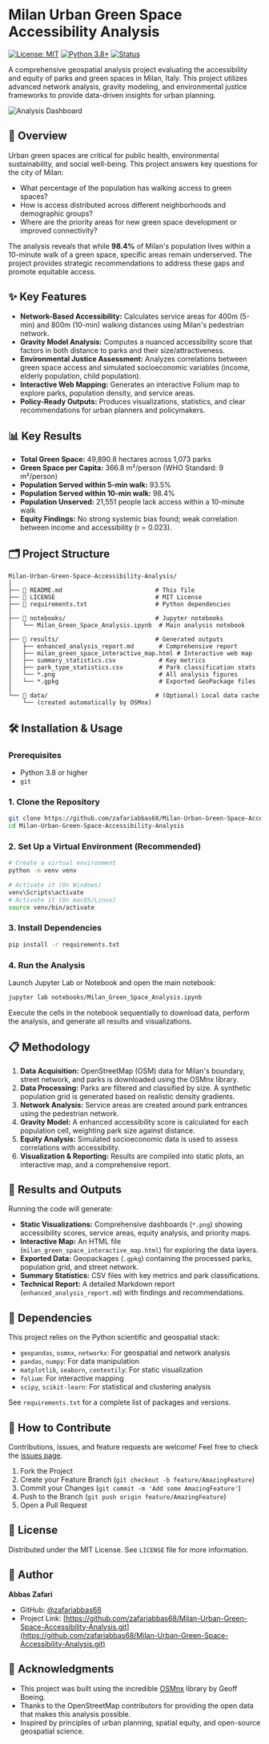 

# Milan Urban Green Space Accessibility Analysis

[![License: MIT](https://img.shields.io/badge/License-MIT-yellow.svg)](https://opensource.org/licenses/MIT)
[![Python 3.8+](https://img.shields.io/badge/python-3.8+-blue.svg)](https://www.python.org/downloads/)
[![Status](https://img.shields.io/badge/status-completed-success.svg)]()

A comprehensive geospatial analysis project evaluating the accessibility and equity of parks and green spaces in Milan, Italy. This project utilizes advanced network analysis, gravity modeling, and environmental justice frameworks to provide data-driven insights for urban planning.

![Analysis Dashboard](milan_green_space_analysis_comprehensive.png)

## 📖 Overview

Urban green spaces are critical for public health, environmental sustainability, and social well-being. This project answers key questions for the city of Milan:
- What percentage of the population has walking access to green spaces?
- How is access distributed across different neighborhoods and demographic groups?
- Where are the priority areas for new green space development or improved connectivity?

The analysis reveals that while **98.4%** of Milan's population lives within a 10-minute walk of a green space, specific areas remain underserved. The project provides strategic recommendations to address these gaps and promote equitable access.

## ✨ Key Features

- **Network-Based Accessibility:** Calculates service areas for 400m (5-min) and 800m (10-min) walking distances using Milan's pedestrian network.
- **Gravity Model Analysis:** Computes a nuanced accessibility score that factors in both distance to parks and their size/attractiveness.
- **Environmental Justice Assessment:** Analyzes correlations between green space access and simulated socioeconomic variables (income, elderly population, child population).
- **Interactive Web Mapping:** Generates an interactive Folium map to explore parks, population density, and service areas.
- **Policy-Ready Outputs:** Produces visualizations, statistics, and clear recommendations for urban planners and policymakers.

## 📊 Key Results

- **Total Green Space:** 49,890.8 hectares across 1,073 parks
- **Green Space per Capita:** 366.8 m²/person (WHO Standard: 9 m²/person)
- **Population Served within 5-min walk:** 93.5%
- **Population Served within 10-min walk:** 98.4%
- **Population Unserved:** 21,551 people lack access within a 10-minute walk
- **Equity Findings:** No strong systemic bias found; weak correlation between income and accessibility (r = 0.023).

## 🗂️ Project Structure

```
Milan-Urban-Green-Space-Accessibility-Analysis/
│
├── 📄 README.md                          # This file
├── 📄 LICENSE                            # MIT License
├── 📄 requirements.txt                   # Python dependencies
│
├── 📂 notebooks/                         # Jupyter notebooks
│   └── Milan_Green_Space_Analysis.ipynb  # Main analysis notebook
│
├── 📂 results/                           # Generated outputs
│   ├── enhanced_analysis_report.md       # Comprehensive report
│   ├── milan_green_space_interactive_map.html # Interactive web map
│   ├── summary_statistics.csv            # Key metrics
│   ├── park_type_statistics.csv          # Park classification stats
│   └── *.png                             # All analysis figures
│   └── *.gpkg                            # Exported GeoPackage files
│
└── 📂 data/                              # (Optional) Local data cache
    └── (created automatically by OSMnx)
```

## 🛠️ Installation & Usage

### Prerequisites

- Python 3.8 or higher
- `git`

### 1. Clone the Repository

```bash
git clone https://github.com/zafariabbas68/Milan-Urban-Green-Space-Accessibility-Analysis.git
cd Milan-Urban-Green-Space-Accessibility-Analysis
```

### 2. Set Up a Virtual Environment (Recommended)

```bash
# Create a virtual environment
python -m venv venv

# Activate it (On Windows)
venv\Scripts\activate
# Activate it (On macOS/Linux)
source venv/bin/activate
```

### 3. Install Dependencies

```bash
pip install -r requirements.txt
```

### 4. Run the Analysis

Launch Jupyter Lab or Notebook and open the main notebook:

```bash
jupyter lab notebooks/Milan_Green_Space_Analysis.ipynb
```

Execute the cells in the notebook sequentially to download data, perform the analysis, and generate all results and visualizations.

## 📋 Methodology

1.  **Data Acquisition:** OpenStreetMap (OSM) data for Milan's boundary, street network, and parks is downloaded using the OSMnx library.
2.  **Data Processing:** Parks are filtered and classified by size. A synthetic population grid is generated based on realistic density gradients.
3.  **Network Analysis:** Service areas are created around park entrances using the pedestrian network.
4.  **Gravity Model:** A enhanced accessibility score is calculated for each population cell, weighting park size against distance.
5.  **Equity Analysis:** Simulated socioeconomic data is used to assess correlations with accessibility.
6.  **Visualization & Reporting:** Results are compiled into static plots, an interactive map, and a comprehensive report.

## 🚀 Results and Outputs

Running the code will generate:
- **Static Visualizations:** Comprehensive dashboards (`*.png`) showing accessibility scores, service areas, equity analysis, and priority maps.
- **Interactive Map:** An HTML file (`milan_green_space_interactive_map.html`) for exploring the data layers.
- **Exported Data:** Geopackages (`.gpkg`) containing the processed parks, population grid, and street network.
- **Summary Statistics:** CSV files with key metrics and park classifications.
- **Technical Report:** A detailed Markdown report (`enhanced_analysis_report.md`) with findings and recommendations.

## 🧩 Dependencies

This project relies on the Python scientific and geospatial stack:
- `geopandas`, `osmnx`, `networkx`: For geospatial and network analysis
- `pandas`, `numpy`: For data manipulation
- `matplotlib`, `seaborn`, `contextily`: For static visualization
- `folium`: For interactive mapping
- `scipy`, `scikit-learn`: For statistical and clustering analysis

See `requirements.txt` for a complete list of packages and versions.

## 🤝 How to Contribute

Contributions, issues, and feature requests are welcome! Feel free to check the [issues page](https://github.com/zafariabbas68/Milan-Urban-Green-Space-Accessibility-Analysis/issues).

1.  Fork the Project
2.  Create your Feature Branch (`git checkout -b feature/AmazingFeature`)
3.  Commit your Changes (`git commit -m 'Add some AmazingFeature'`)
4.  Push to the Branch (`git push origin feature/AmazingFeature`)
5.  Open a Pull Request

## 📜 License

Distributed under the MIT License. See `LICENSE` file for more information.

## 👤 Author

**Abbas Zafari**
- GitHub: [@zafariabbas68](https://github.com/zafariabbas68)
- Project Link: [https://github.com/zafariabbas68/Milan-Urban-Green-Space-Accessibility-Analysis.git](https://github.com/zafariabbas68/Milan-Urban-Green-Space-Accessibility-Analysis.git)

## 🙏 Acknowledgments

- This project was built using the incredible [OSMnx](https://github.com/gboeing/osmnx) library by Geoff Boeing.
- Thanks to the OpenStreetMap contributors for providing the open data that makes this analysis possible.
- Inspired by principles of urban planning, spatial equity, and open-source geospatial science.

